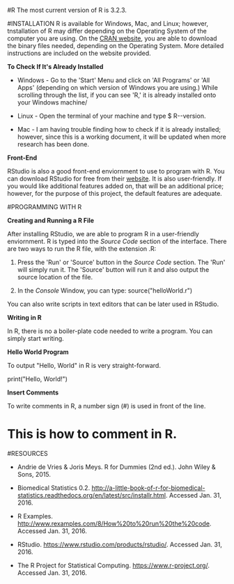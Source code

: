 #R
The most current version of R is 3.2.3. 

#INSTALLATION
R is available for Windows, Mac, and Linux; however, tnstallation of R may differ depending on the Operating System of the computer you are using. On the [CRAN website](https://cran.r-project.org/), you are able to download the binary files needed, depending on the Operating System. More detailed instructions are included on the website provided.

**To Check If It's Already Installed**

* Windows - Go to the 'Start' Menu and click on 'All Programs' or 'All Apps' (depending on which version of Windows you are using.) While scrolling through the list, if you can see 'R,' it is already installed onto your Windows machine/

* Linux - Open the terminal of your machine and type $ R--version.

* Mac - I am having trouble finding how to check if it is already installed; however, since this is a working document, it will be updated when more research has been done.

**Front-End**

RStudio is also a good front-end enviornment to use to program with R. You can download RStudio for free from their [website](https://www.rstudio.com/products/rstudio/). It is also user-friendly. If you would like additional features added on, that will be an additional price; however, for the purpose of this project, the default features are adequate. 

#PROGRAMMING WITH R

**Creating and Running a R File**

After installing RStudio, we are able to program R in a user-friendly enviornment. R is typed into the *Source Code* section of the interface. There are two ways to run the R file, with the extension .R:

1. Press the 'Run' or 'Source' button in the *Source Code* section. The 'Run' will simply run it. The 'Source' button will run it and also output the source location of the file.

2. In the *Console* Window, you can type:
  source("helloWorld.r")

You can also write scripts in text editors that can be later used in RStudio. 

**Writing in R**

In R, there is no a boiler-plate code needed to write a program. You can simply start writing.

**Hello World Program**

To output "Hello, World" in R is very straight-forward.

print("Hello, World!")

**Insert Comments**

To write comments in R, a number sign (#) is used in front of the line.
 # This is how to comment in R.
 
#RESOURCES

* Andrie de Vries & Joris Meys. R for Dummies (2nd ed.). John Wiley & Sons, 2015.

* Biomedical Statistics 0.2. http://a-little-book-of-r-for-biomedical-statistics.readthedocs.org/en/latest/src/installr.html. Accessed Jan. 31, 2016.

* R Examples. http://www.rexamples.com/8/How%20to%20run%20the%20code. Accessed Jan. 31, 2016.

* RStudio. https://www.rstudio.com/products/rstudio/. Accessed Jan. 31, 2016.

* The R Project for Statistical Computing. https://www.r-project.org/. Accessed Jan. 31, 2016.
